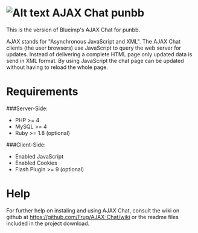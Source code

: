 ![Alt text](/Frug/AJAX-Chat/wiki/MediaWikiSidebarLogo.png)
AJAX Chat punbb
=========

This is the version of Blueimp's AJAX Chat for punbb.

AJAX stands for "Asynchronous JavaScript and XML".
The AJAX Chat clients (the user browsers) use JavaScript to query the web server for updates.
Instead of delivering a complete HTML page only updated data is send in XML format.
By using JavaScript the chat page can be updated without having to reload the whole page.


Requirements
============

###Server-Side:
- PHP >= 4
- MySQL >= 4
- Ruby >= 1.8 (optional)


###Client-Side:
- Enabled JavaScript
- Enabled Cookies
- Flash Plugin >= 9 (optional)

Help
====

For further help on instaling and using AJAX Chat, consult the wiki on github at https://github.com/Frug/AJAX-Chat/wiki or the readme files included in the project download.